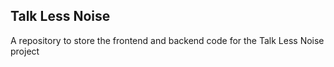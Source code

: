 ## Talk Less Noise

A repository to store the frontend and backend code for the Talk Less Noise project
